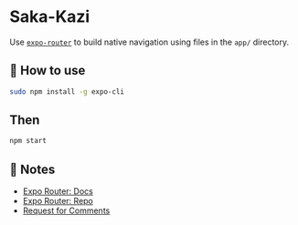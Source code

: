 # Saka-Kazi 

Use [`expo-router`](https://expo.github.io/router) to build native navigation using files in the `app/` directory.

## 🚀 How to use

```sh
sudo npm install -g expo-cli
```
## Then

```sh
npm start
```
## 📝 Notes

- [Expo Router: Docs](https://expo.github.io/router)
- [Expo Router: Repo](https://github.com/expo/router)
- [Request for Comments](https://github.com/expo/router/discussions/1)
